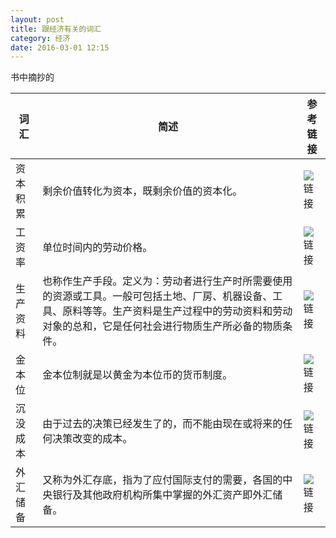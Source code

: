 ```yaml
---
layout: post
title: 跟经济有关的词汇
category: 经济
date: 2016-03-01 12:15
---
```

书中摘抄的

词汇|简述|参考链接
--|--|--
资本积累|剩余价值转化为资本，既剩余价值的资本化。| ![链接](http://baike.baidu.com/link?url=-lO1aSA9cW4QQlf69TlUMBdTSayB3uZgEc_tNkF4Uumb2hpSU-dCLyZ4LK1uFnErrvXEhZAYc4M_69QzeBYVe_)
工资率|单位时间内的劳动价格。|![链接](http://baike.baidu.com/link?url=Af2e6ybbedBviQ3LKDwzCyEgzp7aK37Mqv08cD1RqcML15AJ-9bXkDNYkyLucWnJcnrpxEzUj-XOR_YMexvj3K)
生产资料|也称作生产手段。定义为：劳动者进行生产时所需要使用的资源或工具。一般可包括土地、厂房、机器设备、工具、原料等等。生产资料是生产过程中的劳动资料和劳动对象的总和，它是任何社会进行物质生产所必备的物质条件。|![链接](http://baike.baidu.com/link?url=t_9HBj3p143FoISUnayZ6LuqVB31D9a2esHylQBmtldO6id_tUHTf8jXQOHuR0DRZrFRezkMeyXLgDFv-gg2ka)
金本位|金本位制就是以黄金为本位币的货币制度。|![链接](http://baike.baidu.com/link?url=YB-JF3ftIBi_7KPAFXJHzTdqZ0nS8xdmlfmr2H8LGjreQ0SyT4FkxBW01du5h6zg3jsbVQoJnr2YbhnRv9EOa_)
沉没成本|由于过去的决策已经发生了的，而不能由现在或将来的任何决策改变的成本。|![链接](http://baike.baidu.com/link?url=n1yp-atUjJ3X2p3sAx2TAdoBjQ_DzAJRH4sllI7nB5VMD-Kwv6ITC013O7o1s15lreq0wZ9unqihem5opn4Raq)
外汇储备|又称为外汇存底，指为了应付国际支付的需要，各国的中央银行及其他政府机构所集中掌握的外汇资产即外汇储备。|![链接](http://baike.baidu.com/link?url=ARnYfnSBMrqUqGBt3gieRYDhT7xKVZ31o-MkL1EsfguAvxmrn1F08IiVfOMe7GmSyiUQUk0gwTFEKj_3ku6A-K)